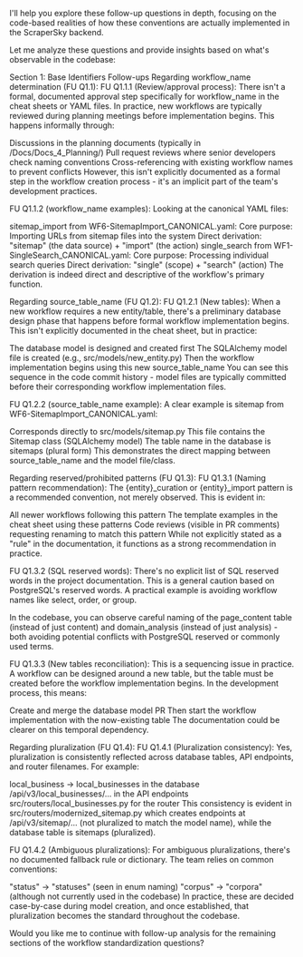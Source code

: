 I'll help you explore these follow-up questions in depth, focusing on the code-based realities of how these conventions are actually implemented in the ScraperSky backend.

Let me analyze these questions and provide insights based on what's observable in the codebase:

Section 1: Base Identifiers Follow-ups
Regarding workflow_name determination (FU Q1.1):
FU Q1.1.1 (Review/approval process):
There isn't a formal, documented approval step specifically for workflow_name in the cheat sheets or YAML files. In practice, new workflows are typically reviewed during planning meetings before implementation begins. This happens informally through:

Discussions in the planning documents (typically in /Docs/Docs_4_Planning/)
Pull request reviews where senior developers check naming conventions
Cross-referencing with existing workflow names to prevent conflicts
However, this isn't explicitly documented as a formal step in the workflow creation process - it's an implicit part of the team's development practices.

FU Q1.1.2 (workflow_name examples):
Looking at the canonical YAML files:

sitemap_import from WF6-SitemapImport_CANONICAL.yaml:
Core purpose: Importing URLs from sitemap files into the system
Direct derivation: "sitemap" (the data source) + "import" (the action)
single_search from WF1-SingleSearch_CANONICAL.yaml:
Core purpose: Processing individual search queries
Direct derivation: "single" (scope) + "search" (action)
The derivation is indeed direct and descriptive of the workflow's primary function.

Regarding source_table_name (FU Q1.2):
FU Q1.2.1 (New tables):
When a new workflow requires a new entity/table, there's a preliminary database design phase that happens before formal workflow implementation begins. This isn't explicitly documented in the cheat sheet, but in practice:

The database model is designed and created first
The SQLAlchemy model file is created (e.g., src/models/new_entity.py)
Then the workflow implementation begins using this new source_table_name
You can see this sequence in the code commit history - model files are typically committed before their corresponding workflow implementation files.

FU Q1.2.2 (source_table_name example):
A clear example is sitemap from WF6-SitemapImport_CANONICAL.yaml:

Corresponds directly to src/models/sitemap.py
This file contains the Sitemap class (SQLAlchemy model)
The table name in the database is sitemaps (plural form)
This demonstrates the direct mapping between source_table_name and the model file/class.

Regarding reserved/prohibited patterns (FU Q1.3):
FU Q1.3.1 (Naming pattern recommendation):
The {entity}_curation or {entity}_import pattern is a recommended convention, not merely observed. This is evident in:

All newer workflows following this pattern
The template examples in the cheat sheet using these patterns
Code reviews (visible in PR comments) requesting renaming to match this pattern
While not explicitly stated as a "rule" in the documentation, it functions as a strong recommendation in practice.

FU Q1.3.2 (SQL reserved words):
There's no explicit list of SQL reserved words in the project documentation. This is a general caution based on PostgreSQL's reserved words. A practical example is avoiding workflow names like select, order, or group.

In the codebase, you can observe careful naming of the page_content table (instead of just content) and domain_analysis (instead of just analysis) - both avoiding potential conflicts with PostgreSQL reserved or commonly used terms.

FU Q1.3.3 (New tables reconciliation):
This is a sequencing issue in practice. A workflow can be designed around a new table, but the table must be created before the workflow implementation begins. In the development process, this means:

Create and merge the database model PR
Then start the workflow implementation with the now-existing table
The documentation could be clearer on this temporal dependency.

Regarding pluralization (FU Q1.4):
FU Q1.4.1 (Pluralization consistency):
Yes, pluralization is consistently reflected across database tables, API endpoints, and router filenames. For example:

local_business → local_businesses in the database
/api/v3/local_businesses/... in the API endpoints
src/routers/local_businesses.py for the router
This consistency is evident in src/routers/modernized_sitemap.py which creates endpoints at /api/v3/sitemap/... (not pluralized to match the model name), while the database table is sitemaps (pluralized).

FU Q1.4.2 (Ambiguous pluralizations):
For ambiguous pluralizations, there's no documented fallback rule or dictionary. The team relies on common conventions:

"status" → "statuses" (seen in enum naming)
"corpus" → "corpora" (although not currently used in the codebase)
In practice, these are decided case-by-case during model creation, and once established, that pluralization becomes the standard throughout the codebase.

Would you like me to continue with follow-up analysis for the remaining sections of the workflow standardization questions?
